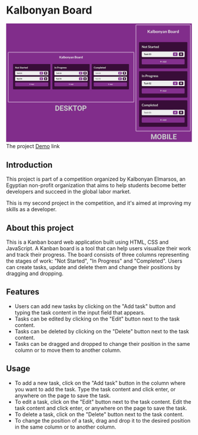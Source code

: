 # Kalbonyan Board

![project-preview](img/project-preview.png)
The project [Demo](https://ismailkohail.github.io/kalbonyan-board/) link

## Introduction

This project is part of a competition organized by Kalbonyan Elmarsos, an Egyptian non-profit organization that aims to help students become better developers and succeed in the global labor market.

This is my second project in the competition, and it's aimed at improving my skills as a developer.

## About this project

This is a Kanban board web application built using HTML, CSS and JavaScript. A Kanban board is a tool that can help users visualize their work and track their progress. The board consists of three columns representing the stages of work: "Not Started", "In Progress" and "Completed". Users can create tasks, update and delete them and change their positions by dragging and dropping.

## Features

- Users can add new tasks by clicking on the "Add task" button and typing the task content in the input field that appears.
- Tasks can be edited by clicking on the "Edit" button next to the task content.
- Tasks can be deleted by clicking on the "Delete" button next to the task content.
- Tasks can be dragged and dropped to change their position in the same column or to move them to another column.

## Usage

- To add a new task, click on the "Add task" button in the column where you want to add the task. Type the task content and click enter, or anywhere on the page to save the task.
- To edit a task, click on the "Edit" button next to the task content. Edit the task content and click enter, or anywhere on the page to save the task.
- To delete a task, click on the "Delete" button next to the task content.
- To change the position of a task, drag and drop it to the desired position in the same column or to another column.
